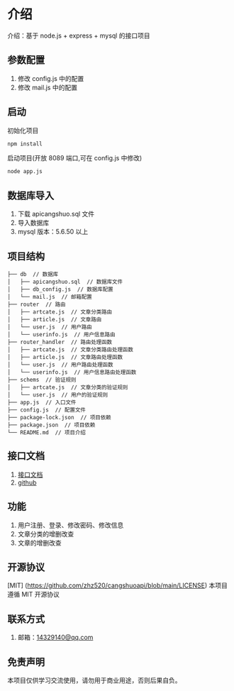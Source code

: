 # 介绍

介绍：基于 node.js + express + mysql 的接口项目

## 参数配置

1. 修改 config.js 中的配置
2. 修改 mail.js 中的配置

## 启动

初始化项目

```bash
npm install
```

启动项目(开放 8089 端口,可在 config.js 中修改)

```bash
node app.js
```

## 数据库导入

1. 下载 apicangshuo.sql 文件
2. 导入数据库
3. mysql 版本：5.6.50 以上

## 项目结构

```
├── db  // 数据库
│   ├── apicangshuo.sql  // 数据库文件
│   ├── db_config.js  // 数据库配置
│   └── mail.js  // 邮箱配置
├── router  // 路由
│   ├── artcate.js  // 文章分类路由
│   ├── article.js  // 文章路由
│   └── user.js  // 用户路由
│   └── userinfo.js  // 用户信息路由
├── router_handler  // 路由处理函数
│   ├── artcate.js  // 文章分类路由处理函数
│   ├── article.js  // 文章路由处理函数
│   └── user.js  // 用户路由处理函数
│   └── userinfo.js  // 用户信息路由处理函数
├── schems  // 验证规则
│   ├── artcate.js  // 文章分类的验证规则
│   └── user.js  // 用户的验证规则
├── app.js  // 入口文件
├── config.js  // 配置文件
├── package-lock.json  // 项目依赖
├── package.json  // 项目依赖
└── README.md  // 项目介绍
```

## 接口文档

1. [接口文档](https://apidoc.cangshuow.com)
2. [github](https://github.com/zhz520/cangshuoapi)

## 功能

1. 用户注册、登录、修改密码、修改信息
2. 文章分类的增删改查
3. 文章的增删改查

## 开源协议

[MIT] (https://github.com/zhz520/cangshuoapi/blob/main/LICENSE)
本项目遵循 MIT 开源协议

## 联系方式

1. 邮箱：14329140@qq.com

## 免责声明

本项目仅供学习交流使用，请勿用于商业用途，否则后果自负。
